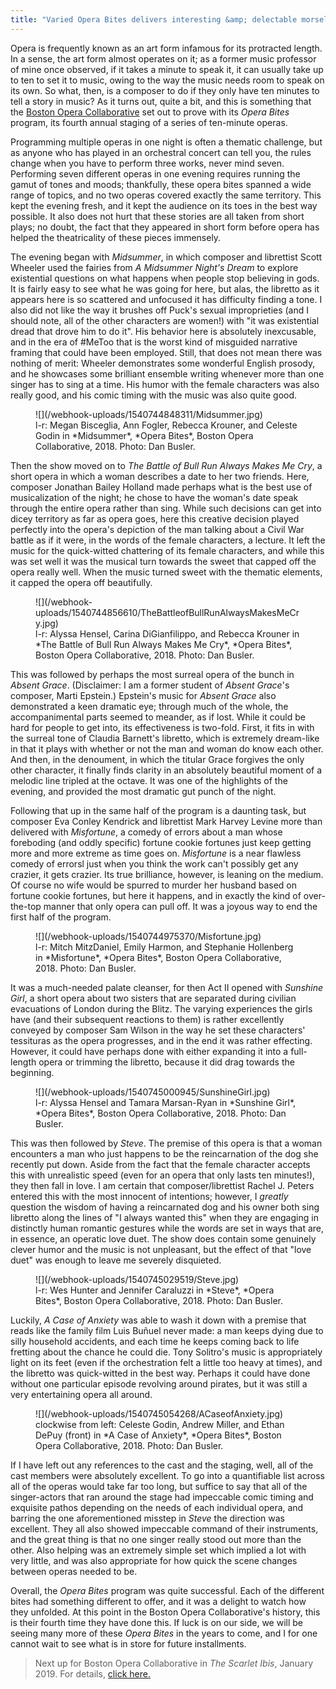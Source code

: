 ```yaml
---
title: "Varied Opera Bites delivers interesting &amp; delectable morsels"
---
```


Opera is frequently known as an art form infamous for its protracted length. In a sense, the art form almost operates on it; as a former music professor of mine once observed, if it takes a minute to speak it, it can usually take up to ten to set it to music, owing to the way the music needs room to speak on its own. So what, then, is a composer to do if they only have ten minutes to tell a story in music? As it turns out, quite a bit, and this is something that the [Boston Opera Collaborative](/scene/companies/boston-opera-collaborative/) set out to prove with its *Opera Bites* program, its fourth annual staging of a series of ten-minute operas.

Programming multiple operas in one night is often a thematic challenge, but as anyone who has played in an orchestral concert can tell you, the rules change when you have to perform three works, never mind seven. Performing seven different operas in one evening requires running the gamut of tones and moods; thankfully, these opera bites spanned a wide range of topics, and no two operas covered exactly the same territory. This kept the evening fresh, and it kept the audience on its toes in the best way possible. It also does not hurt that these stories are all taken from short plays; no doubt, the fact that they appeared in short form before opera has helped the theatricality of these pieces immensely.

The evening began with *Midsummer*, in which composer and librettist Scott Wheeler used the fairies from *A Midsummer Night's Dream* to explore existential questions on what happens when people stop believing in gods. It is fairly easy to see what he was going for here, but alas, the libretto as it appears here is so scattered and unfocused it has difficulty finding a tone. I also did not like the way it brushes off Puck's sexual improprieties (and I should note, all of the other characters are women!) with "it was existential dread that drove him to do it". His behavior here is absolutely inexcusable, and in the era of #MeToo that is the worst kind of misguided narrative framing that could have been employed. Still, that does not mean there was nothing of merit: Wheeler demonstrates some wonderful English prosody, and he showcases some brilliant ensemble writing whenever more than one singer has to sing at a time. His humor with the female characters was also really good, and his comic timing with the music was also quite good.

<figure data-type="image">
![](/webhook-uploads/1540744848311/Midsummer.jpg)
<figcaption>l-r: Megan Bisceglia, Ann Fogler, Rebecca Krouner, and Celeste Godin in *Midsummer*, *Opera Bites*, Boston Opera Collaborative, 2018. Photo: Dan Busler.</figcaption>
</figure>

Then the show moved on to *The Battle of Bull Run Always Makes Me Cry*, a short opera in which a woman describes a date to her two friends. Here, composer Jonathan Bailey Holland made perhaps what is the best use of musicalization of the night; he chose to have the woman's date speak through the entire opera rather than sing. While such decisions can get into dicey territory as far as opera goes, here this creative decision played perfectly into the opera's depiction of the man talking about a Civil War battle as if it were, in the words of the female characters, a lecture. It left the music for the quick-witted chattering of its female characters, and while this was set well it was the musical turn towards the sweet that capped off the opera really well. When the music turned sweet with the thematic elements, it capped the opera off beautifully.

<figure data-type="image">
![](/webhook-uploads/1540744856610/TheBattleofBullRunAlwaysMakesMeCry.jpg)
<figcaption>l-r: Alyssa Hensel, Carina DiGianfilippo, and Rebecca Krouner in *The Battle of Bull Run Always Makes Me Cry*, *Opera Bites*, Boston Opera Collaborative, 2018. Photo: Dan Busler.</figcaption>
</figure>

This was followed by perhaps the most surreal opera of the bunch in *Absent Grace*. (Disclaimer: I am a former student of *Absent Grace*'s composer, Marti Epstein.) Epstein's music for *Absent Grace* also demonstrated a keen dramatic eye; through much of the whole, the accompanimental parts seemed to meander, as if lost. While it could be hard for people to get into, its effectiveness is two-fold. First, it fits in with the surreal tone of Claudia Barnett's libretto, which is extremely dream-like in that it plays with whether or not the man and woman do know each other. And then, in the denoument, in which the titular Grace forgives the only other character, it finally finds clarity in an absolutely beautiful moment of a melodic line tripled at the octave. It was one of the highlights of the evening, and provided the most dramatic gut punch of the night.

Following that up in the same half of the program is a daunting task, but composer Eva Conley Kendrick and librettist Mark Harvey Levine more than delivered with *Misfortune*, a comedy of errors about a man whose foreboding (and oddly specific) fortune cookie fortunes just keep getting more and more extreme as time goes on. *Misfortune* is a near flawless comedy of errorsl just when you think the work can't possibly get any crazier, it gets crazier. Its true brilliance, however, is leaning on the medium. Of course no wife would be spurred to murder her husband based on fortune cookie fortunes, but here it happens, and in exactly the kind of over-the-top manner that only opera can pull off. It was a joyous way to end the first half of the program.

<figure data-type="image">
![](/webhook-uploads/1540744975370/Misfortune.jpg)
<figcaption>l-r: Mitch MitzDaniel, Emily Harmon, and Stephanie Hollenberg in *Misfortune*, *Opera Bites*, Boston Opera Collaborative, 2018. Photo: Dan Busler.</figcaption>
</figure>

It was a much-needed palate cleanser, for then Act II opened with *Sunshine Girl*, a short opera about two sisters that are separated during civilian evacuations of London during the Blitz. The varying experiences the girls have (and their subsequent reactions to them) is rather excellently conveyed by composer Sam Wilson in the way he set these characters' tessituras as the opera progresses, and in the end it was rather effecting. However, it could have perhaps done with either expanding it into a full-length opera or trimming the libretto, because it did drag towards the beginning.

<figure data-type="image">
![](/webhook-uploads/1540745000945/SunshineGirl.jpg)
<figcaption>l-r: Alyssa Hensel and Tamara Marsan-Ryan in *Sunshine Girl*, *Opera Bites*, Boston Opera Collaborative, 2018. Photo: Dan Busler.</figcaption>
</figure>

This was then followed by *Steve*. The premise of this opera is that a woman encounters a man who just happens to be the reincarnation of the dog she recently put down. Aside from the fact that the female character accepts this with unrealistic speed (even for an opera that only lasts ten minutes!), they then fall in love. I am certain that composer/librettist Rachel J. Peters entered this with the most innocent of intentions; however, I *greatly* question the wisdom of having a reincarnated dog and his owner both sing libretto along the lines of "I always wanted this" when they are engaging in distinctly human romantic gestures while the words are set in ways that are, in essence, an operatic love duet. The show does contain some genuinely clever humor and the music is not unpleasant, but the effect of that "love duet" was enough to leave me severely disquieted.

<figure data-type="image">
![](/webhook-uploads/1540745029519/Steve.jpg)
<figcaption>l-r: Wes Hunter and Jennifer Caraluzzi in *Steve*, *Opera Bites*, Boston Opera Collaborative, 2018. Photo: Dan Busler.</figcaption>
</figure>

Luckily, *A Case of Anxiety* was able to wash it down with a premise that reads like the family film Luis Buñuel never made: a man keeps dying due to silly household accidents, and each time he keeps coming back to life fretting about the chance he could die. Tony Solitro's music is appropriately light on its feet (even if the orchestration felt a little too heavy at times), and the libretto was quick-witted in the best way. Perhaps it could have done without one particular episode revolving around pirates, but it was still a very entertaining opera all around.

<figure data-type="image">
![](/webhook-uploads/1540745054268/ACaseofAnxiety.jpg)
<figcaption>clockwise from left: Celeste Godin, Andrew Miller, and Ethan DePuy (front) in *A Case of Anxiety*, *Opera Bites*, Boston Opera Collaborative, 2018. Photo: Dan Busler.</figcaption>
</figure>

If I have left out any references to the cast and the staging, well, all of the cast members were absolutely excellent. To go into a quantifiable list across all of the operas would take far too long, but suffice to say that all of the singer-actors that ran around the stage had impeccable comic timing and exquisite pathos depending on the needs of each individual opera, and barring the one aforementioned misstep in *Steve* the direction was excellent. They all also showed impeccable command of their instruments, and the great thing is that no one singer really stood out more than the other. Also helping was an extremely simple set which implied a lot with very little, and was also appropriate for how quick the scene changes between operas needed to be.

Overall, the *Opera Bites* program was quite successful. Each of the different bites had something different to offer, and it was a delight to watch how they unfolded. At this point in the Boston Opera Collaborative's history, this is their fourth time they have done this. If luck is on our side, we will be seeing many more of these *Opera Bites* in the years to come, and I for one cannot wait to see what is in store for future installments.

>Next up for Boston Opera Collaborative in *The Scarlet Ibis*, January 2019. For details, [click here.](https://www.bostonoperacollaborative.org/scarlet-ibis-jan-19)
